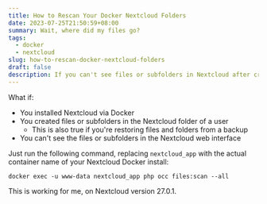 ```yaml
---
title: How to Rescan Your Docker Nextcloud Folders
date: 2023-07-25T21:50:59+08:00
summary: Wait, where did my files go?
tags:
  - docker
  - nextcloud
slug: how-to-rescan-docker-nextcloud-folders
draft: false
description: If you can't see files or subfolders in Nextcloud after creating them or restoring from a backup, running the command docker exec -u www-data nextcloud_app php occ files:scan --all will fix the issue. This works for Nextcloud version 27.0.1 when installed via Docker.
---
```


What if:
- You installed Nextcloud via Docker
- You created files or subfolders in the Nextcloud folder of a user
  - This is also true if you're restoring files and folders from a backup
- You can't see the files or subfolders in the Nextcloud web interface

Just run the following command, replacing `nextcloud_app` with the actual container name of your Nextcloud Docker install: 


```
docker exec -u www-data nextcloud_app php occ files:scan --all
```

This is working for me, on Nextcloud version 27.0.1.
